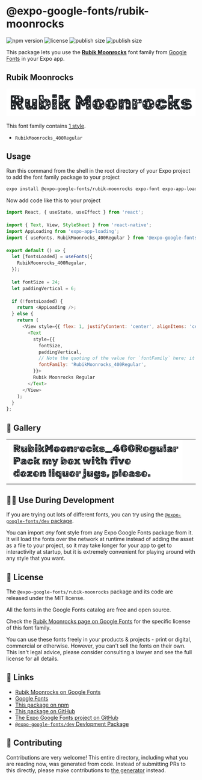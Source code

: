 # @expo-google-fonts/rubik-moonrocks

![npm version](https://flat.badgen.net/npm/v/@expo-google-fonts/rubik-moonrocks)
![license](https://flat.badgen.net/github/license/expo/google-fonts)
![publish size](https://flat.badgen.net/packagephobia/install/@expo-google-fonts/rubik-moonrocks)
![publish size](https://flat.badgen.net/packagephobia/publish/@expo-google-fonts/rubik-moonrocks)

This package lets you use the [**Rubik Moonrocks**](https://fonts.google.com/specimen/Rubik+Moonrocks) font family from [Google Fonts](https://fonts.google.com/) in your Expo app.

## Rubik Moonrocks

![Rubik Moonrocks](./font-family.png)

This font family contains [1 style](#-gallery).

- `RubikMoonrocks_400Regular`

## Usage

Run this command from the shell in the root directory of your Expo project to add the font family package to your project
```sh
expo install @expo-google-fonts/rubik-moonrocks expo-font expo-app-loading
```

Now add code like this to your project
```js
import React, { useState, useEffect } from 'react';

import { Text, View, StyleSheet } from 'react-native';
import AppLoading from 'expo-app-loading';
import { useFonts, RubikMoonrocks_400Regular } from '@expo-google-fonts/rubik-moonrocks';

export default () => {
  let [fontsLoaded] = useFonts({
    RubikMoonrocks_400Regular,
  });

  let fontSize = 24;
  let paddingVertical = 6;

  if (!fontsLoaded) {
    return <AppLoading />;
  } else {
    return (
      <View style={{ flex: 1, justifyContent: 'center', alignItems: 'center' }}>
        <Text
          style={{
            fontSize,
            paddingVertical,
            // Note the quoting of the value for `fontFamily` here; it expects a string!
            fontFamily: 'RubikMoonrocks_400Regular',
          }}>
          Rubik Moonrocks Regular
        </Text>
      </View>
    );
  }
};

```

## 🔡 Gallery


||||
|-|-|-|
|![RubikMoonrocks_400Regular](./RubikMoonrocks_400Regular.ttf.png)||||


## 👩‍💻 Use During Development

If you are trying out lots of different fonts, you can try using the [`@expo-google-fonts/dev` package](https://github.com/expo/google-fonts/tree/master/font-packages/dev#readme).

You can import *any* font style from any Expo Google Fonts package from it. It will load the fonts
over the network at runtime instead of adding the asset as a file to your project, so it may take longer
for your app to get to interactivity at startup, but it is extremely convenient
for playing around with any style that you want.

## 📖 License

The `@expo-google-fonts/rubik-moonrocks` package and its code are released under the MIT license.

All the fonts in the Google Fonts catalog are free and open source.

Check the [Rubik Moonrocks page on Google Fonts](https://fonts.google.com/specimen/Rubik+Moonrocks) for the specific license of this font family.

You can use these fonts freely in your products & projects - print or digital, commercial or otherwise. However, you can't sell the fonts on their own. This isn't legal advice, please consider consulting a lawyer and see the full license for all details.

## 🔗 Links

- [Rubik Moonrocks on Google Fonts](https://fonts.google.com/specimen/Rubik+Moonrocks)
- [Google Fonts](https://fonts.google.com/)
- [This package on npm](https://www.npmjs.com/package/@expo-google-fonts/rubik-moonrocks)
- [This package on GitHub](https://github.com/expo/google-fonts/tree/master/font-packages/rubik-moonrocks)
- [The Expo Google Fonts project on GitHub](https://github.com/expo/google-fonts)
- [`@expo-google-fonts/dev` Devlopment Package](https://github.com/expo/google-fonts/tree/master/font-packages/dev)

## 🤝 Contributing

Contributions are very welcome! This entire directory, including what you are reading now, was generated from code. Instead of submitting PRs to this directly, please make contributions to [the generator](https://github.com/expo/google-fonts/tree/master/packages/generator) instead.
